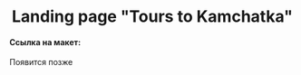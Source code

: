 <h1 align="center">Landing page "Tours to Kamchatka"</h1>

<h4>Ссылка на макет:</h4> 
Появится позже


